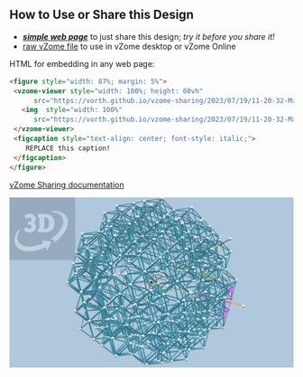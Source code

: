 
## How to Use or Share this Design

 - [***simple web page***](<https://vorth.github.io/vzome-sharing/2023/07/19/11-20-32-Magnus-Popko-blue-icosas-steps/>) to just share this design; *try it before you share it!*
 - [raw vZome file](<https://raw.githubusercontent.com/vorth/vzome-sharing/main/2023/07/19/11-20-32-Magnus-Popko-blue-icosas-steps/Magnus-Popko-blue-icosas-steps.vZome>) to use in vZome desktop or vZome Online
 
 HTML for embedding in any web page:
 ```html
<figure style="width: 87%; margin: 5%">
  <vzome-viewer style="width: 100%; height: 60vh"
       src="https://vorth.github.io/vzome-sharing/2023/07/19/11-20-32-Magnus-Popko-blue-icosas-steps/Magnus-Popko-blue-icosas-steps.vZome" >
    <img  style="width: 100%"
       src="https://vorth.github.io/vzome-sharing/2023/07/19/11-20-32-Magnus-Popko-blue-icosas-steps/Magnus-Popko-blue-icosas-steps.png" >
  </vzome-viewer>
  <figcaption style="text-align: center; font-style: italic;">
     REPLACE this caption!
  </figcaption>
</figure>
 ```

[vZome Sharing documentation](https://vzome.github.io/vzome/sharing.html#how-it-works)

![Image](<Magnus-Popko-blue-icosas-steps.png>)

